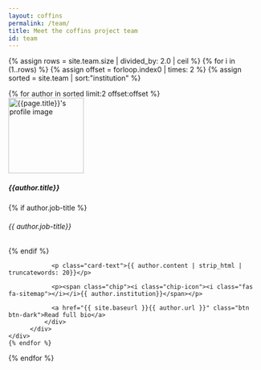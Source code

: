 ```yaml
---
layout: coffins
permalink: /team/
title: Meet the coffins project team
id: team
---
```


{% assign rows = site.team.size | divided_by: 2.0 | ceil %}
{% for i in (1..rows) %}
  {% assign offset = forloop.index0 | times: 2 %}
  {% assign sorted = site.team | sort:"institution" %}

  <div class="row">
    {% for author in sorted limit:2 offset:offset %}
     <div class="col-md-6 mt-3">
          <div class="card h-100">
              <div class="card-body">
              <img class="align-self-center mr-3 rounded-circle float-right thumb-post" src="{{ site.baseurl }}{{author.image}}"
                             alt="{{page.title}}'s profile image" height="150" width="150">
                <h5 class="card-title">{{author.title}} </h5>
                                    {% if author.job-title %}
                                    <h6 class="text-muted">{{ author.job-title}} </h6>
                                    {% endif %}

                <p class="card-text">{{ author.content | strip_html | truncatewords: 20}}</p>

                <p><span class="chip"><i class="chip-icon"><i class="fas fa-sitemap"></i></i>{{ author.institution}}</span></p>

                <a href="{{ site.baseurl }}{{ author.url }}" class="btn btn-dark">Read full bio</a>
              </div>
          </div>
    </div>
    {% endfor %}
  </div>
{% endfor %}
